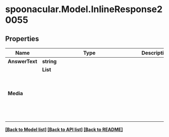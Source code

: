 # spoonacular.Model.InlineResponse20055
## Properties

Name | Type | Description | Notes
------------ | ------------- | ------------- | -------------
**AnswerText** | **string** |  | 
**Media** | **List<Object>** |  | 

[[Back to Model list]](../README.md#documentation-for-models) [[Back to API list]](../README.md#documentation-for-api-endpoints) [[Back to README]](../README.md)

